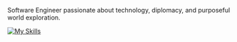 Software Engineer passionate about technology, diplomacy, and purposeful world exploration.

[![My Skills](https://skillicons.dev/icons?i=java,python,angular,mysql,spring,typescript,cpp&theme=dark)](https://skillicons.dev)
